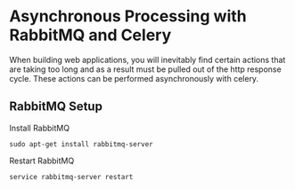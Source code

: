 # Asynchronous Processing with RabbitMQ and Celery

When building web applications, you will inevitably find certain actions that are taking too long and as a result must be pulled out of the http response cycle. These actions can be performed asynchronously with celery.

## RabbitMQ Setup

Install RabbitMQ

```
sudo apt-get install rabbitmq-server
```

Restart RabbitMQ

```
service rabbitmq-server restart
```
